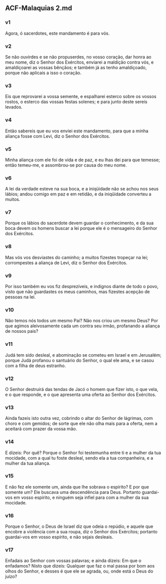 ## ACF-Malaquias 2.md
### v1
 Agora, ó sacerdotes, este mandamento é para vós.
### v2
 Se não ouvirdes e se não propuserdes, no vosso coração, dar honra ao meu nome, diz o Senhor dos Exércitos, enviarei a maldição contra vós, e amaldiçoarei as vossas bênçãos; e também já as tenho amaldiçoado, porque não aplicais a isso o coração.
### v3
 Eis que reprovarei a vossa semente, e espalharei esterco sobre os vossos rostos, o esterco das vossas festas solenes; e para junto deste sereis levados.
### v4
 Então sabereis que eu vos enviei este mandamento, para que a minha aliança fosse com Levi, diz o Senhor dos Exércitos.
### v5
 Minha aliança com ele foi de vida e de paz, e eu lhas dei para que temesse; então temeu-me, e assombrou-se por causa do meu nome.
### v6
 A lei da verdade esteve na sua boca, e a iniqüidade não se achou nos seus lábios; andou comigo em paz e em retidão, e da iniqüidade converteu a muitos.
### v7
 Porque os lábios do sacerdote devem guardar o conhecimento, e da sua boca devem os homens buscar a lei porque ele é o mensageiro do Senhor dos Exércitos.
### v8
 Mas vós vos desviastes do caminho; a muitos fizestes tropeçar na lei; corrompestes a aliança de Levi, diz o Senhor dos Exércitos.
### v9
 Por isso também eu vos fiz desprezíveis, e indignos diante de todo o povo, visto que não guardastes os meus caminhos, mas fizestes acepção de pessoas na lei.
### v10
 Não temos nós todos um mesmo Pai? Não nos criou um mesmo Deus? Por que agimos aleivosamente cada um contra seu irmão, profanando a aliança de nossos pais?
### v11
 Judá tem sido desleal, e abominação se cometeu em Israel e em Jerusalém; porque Judá profanou o santuário do Senhor, o qual ele ama, e se casou com a filha de deus estranho.
### v12
 O Senhor destruirá das tendas de Jacó o homem que fizer isto, o que vela, e o que responde, e o que apresenta uma oferta ao Senhor dos Exércitos.
### v13
 Ainda fazeis isto outra vez, cobrindo o altar do Senhor de lágrimas, com choro e com gemidos; de sorte que ele não olha mais para a oferta, nem a aceitará com prazer da vossa mão.
### v14
 E dizeis: Por quê? Porque o Senhor foi testemunha entre ti e a mulher da tua mocidade, com a qual tu foste desleal, sendo ela a tua companheira, e a mulher da tua aliança.
### v15
 E não fez ele somente um, ainda que lhe sobrava o espírito? E por que somente um? Ele buscava uma descendência para Deus. Portanto guardai-vos em vosso espírito, e ninguém seja infiel para com a mulher da sua mocidade.
### v16
 Porque o Senhor, o Deus de Israel diz que odeia o repúdio, e aquele que encobre a violência com a sua roupa, diz o Senhor dos Exércitos; portanto guardai-vos em vosso espírito, e não sejais desleais.
### v17
 Enfadais ao Senhor com vossas palavras; e ainda dizeis: Em que o enfadamos? Nisto que dizeis: Qualquer que faz o mal passa por bom aos olhos do Senhor, e desses é que ele se agrada, ou, onde está o Deus do juízo?
